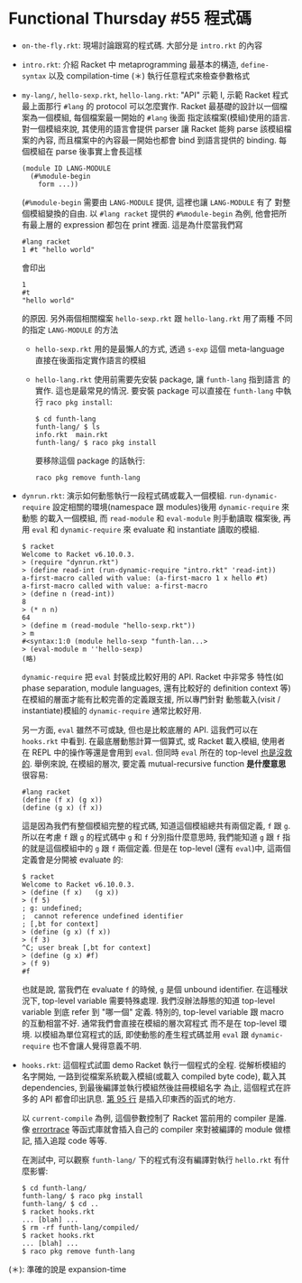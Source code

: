 Functional Thursday #55 程式碼
=====

- `on-the-fly.rkt`: 現場討論跟寫的程式碼. 大部分是 `intro.rkt` 的內容

- `intro.rkt`: 介紹 Racket 中 metaprogramming 最基本的構造, `define-syntax`
               以及 compilation-time (＊) 執行任意程式來檢查參數格式

- `my-lang/`, `hello-sexp.rkt`, `hello-lang.rkt`:
    "API" 示範 I, 示範 Racket 程式最上面那行 `#lang` 的 protocol 可以怎麼實作.
    Racket 最基礎的設計以一個檔案為一個模組, 每個檔案最一開始的 `#lang` 後面
    指定該檔案(模組)使用的語言. 對一個模組來說, 其使用的語言會提供 parser 讓
    Racket 能夠 parse 該模組檔案的內容, 而且檔案中的內容最一開始也都會 bind
    到語言提供的 binding. 每個模組在 parse 後事實上會長這樣

    ```racket
    (module ID LANG-MODULE
      (#%module-begin
        form ...))
    ```

    (`#%module-begin` 需要由 `LANG-MODULE` 提供, 這裡也讓 `LANG-MODULE` 有了
    對整個模組變換的自由. 以 `#lang racket` 提供的 `#%module-begin` 為例,
    他會把所有最上層的 expression 都包在 print 裡面. 這是為什麼當我們寫

    ```racket
    #lang racket
    1 #t "hello world"
    ```

    會印出

    ```racket
    1
    #t
    "hello world"
    ```

    的原因. 另外兩個相關檔案 `hello-sexp.rkt` 跟 `hello-lang.rkt` 用了兩種
    不同的指定 `LANG-MODULE` 的方法

    - `hello-sexp.rkt` 用的是最懶人的方式, 透過 `s-exp` 這個 meta-language
         直接在後面指定實作語言的模組

    - `hello-lang.rkt` 使用前需要先安裝 package, 讓 `funth-lang` 指到語言
         的實作. 這也是最常見的情況. 要安裝 package 可以直接在 `funth-lang`
         中執行 `raco pkg install`:

         ```
         $ cd funth-lang
         funth-lang/ $ ls
         info.rkt  main.rkt
         funth-lang/ $ raco pkg install
         ```

         要移除這個 package 的話執行:

         ```
         raco pkg remove funth-lang
         ```

- `dynrun.rkt`: 演示如何動態執行一段程式碼或載入一個模組. `run-dynamic-require`
                設定相關的環境(namespace 跟 modules)後用 `dynamic-require` 來動態
                的載入一個模組, 而 `read-module` 和 `eval-module` 則手動讀取
                檔案後, 再用 `eval` 和 `dynamic-require` 來 evaluate 和 instantiate
                讀取的模組.

    ```racket
    $ racket
    Welcome to Racket v6.10.0.3.
    > (require "dynrun.rkt")
    > (define read-int (run-dynamic-require "intro.rkt" 'read-int))
    a-first-macro called with value: (a-first-macro 1 x hello #t)
    a-first-macro called with value: a-first-macro
    > (define n (read-int))
    8
    > (* n n)
    64
    > (define m (read-module "hello-sexp.rkt"))
    > m
    #<syntax:1:0 (module hello-sexp "funth-lan...>
    > (eval-module m ''hello-sexp)
    (略)
    ```

    `dynamic-require` 把 `eval` 封裝成比較好用的 API. Racket 中非常多
    特性(如 phase separation, module languages, 還有比較好的 definition
    context 等)在模組的層面才能有比較完善的定義跟支援, 所以專門針對
    動態載入(visit / instantiate)模組的 `dynamic-require` 通常比較好用.

    另一方面, `eval` 雖然不可或缺, 但也是比較底層的 API. 這我們可以在
    `hooks.rkt` 中看到. 在最底層動態計算一個算式, 或 Racket 載入模組,
    使用者在 REPL 中的操作等還是會用到 `eval`. 但同時 `eval` 所在的
    top-level [也是沒救的](https://gist.github.com/takikawa/3941612).
    舉例來說, 在模組的層次, 要定義 mutual-recursive function **是什麼意思**
    很容易:

    ```racket
    #lang racket
    (define (f x) (g x))
    (define (g x) (f x))
    ```

    這是因為我們有整個模組完整的程式碼, 知道這個模組總共有兩個定義, `f`
    跟 `g`. 所以在考慮 `f` 跟 `g` 的程式碼中 `g` 和 `f` 分別指什麼意思時,
    我們能知道 `g` 跟 `f` 指的就是這個模組中的 `g` 跟 `f` 兩個定義.
    但是在 top-level (還有 `eval`)中, 這兩個定義會是分開被 evaluate 的:

    ```racket
    $ racket
    Welcome to Racket v6.10.0.3.
    > (define (f x)   (g x))
    > (f 5)
    ; g: undefined;
    ;  cannot reference undefined identifier
    ; [,bt for context]
    > (define (g x) (f x))
    > (f 3)
    ^C; user break [,bt for context]
    > (define (g x) #f)
    > (f 9)
    #f
    ```

    也就是說, 當我們在 evaluate `f` 的時候, `g` 是個 unbound identifier.
    在這種狀況下, top-level variable 需要特殊處理. 我們沒辦法靜態的知道
    top-level variable 到底 refer 到 "哪一個" 定義. 特別的, top-level
    variable 跟 macro 的互動相當不好. 通常我們會直接在模組的層次寫程式
    而不是在 top-level 環境. 以模組為單位寫程式的話, 即使動態的產生程式碼並用
    `eval` 跟 `dynamic-require` 也不會讓人覺得意義不明.

- `hooks.rkt`: 這個程式試圖 demo Racket 執行一個程式的全程. 從解析模組的
    名字開始, 一路到從檔案系統載入模組(或載入 compiled byte code),
    載入其 dependencies, 到最後編譯並執行模組然後註冊模組名字
    為止, 這個程式在許多的 API 都會印出訊息.
    [第 95 行](https://github.com/shhyou/HaskellExercise/blob/master/funthrkt/hooks.rkt#L95)
    是插入印東西的函式的地方.

    以 `current-compile` 為例, 這個參數控制了 Racket 當前用的 compiler
    是誰. 像 [errortrace](https://docs.racket-lang.org/errortrace/using-errortrace.html)
    等函式庫就會插入自己的 compiler 來對被編譯的 module 做標記, 插入追蹤
    code 等等.

    在測試中, 可以觀察 `funth-lang/` 下的程式有沒有編譯對執行
    `hello.rkt` 有什麼影響:

    ```
    $ cd funth-lang/
    funth-lang/ $ raco pkg install
    funth-lang/ $ cd ..
    $ racket hooks.rkt
    ... [blah] ...
    $ rm -rf funth-lang/compiled/
    $ racket hooks.rkt
    ... [blah] ...
    $ raco pkg remove funth-lang
    ```

(＊): 準確的說是 expansion-time
